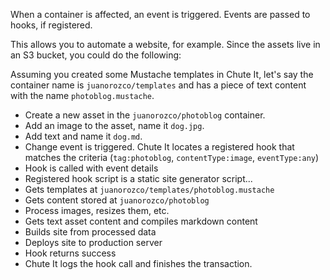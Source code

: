 When a container is affected, an event is triggered.  Events are passed to hooks, if registered.

This allows you to automate a website, for example. Since the assets live in an S3 bucket, you could do the following:

Assuming you created some Mustache templates in Chute It, let's say the container name is `juanorozco/templates` and has a piece of text content with the name `photoblog.mustache`.

- Create a new asset in the `juanorozco/photoblog` container.
 - Add an image to the asset, name it `dog.jpg`.
 - Add text and name it `dog.md`.
- Change event is triggered. Chute It locates a registered hook that matches the criteria (`tag:photoblog`, `contentType:image`, `eventType:any`)
- Hook is called with event details
- Registered hook script is a static site generator script...
 - Gets templates at `juanorozco/templates/photoblog.mustache`
 - Gets content stored at `juanorozco/photoblog`
 - Process images, resizes them, etc.
 - Gets text asset content and compiles markdown content
 - Builds site from processed data
 - Deploys site to production server
 - Hook returns success
- Chute It logs the hook call and finishes the transaction.
